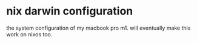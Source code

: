 # nix darwin configuration

the system configuration of my macbook pro m1. will eventually make this work on nixos too.

